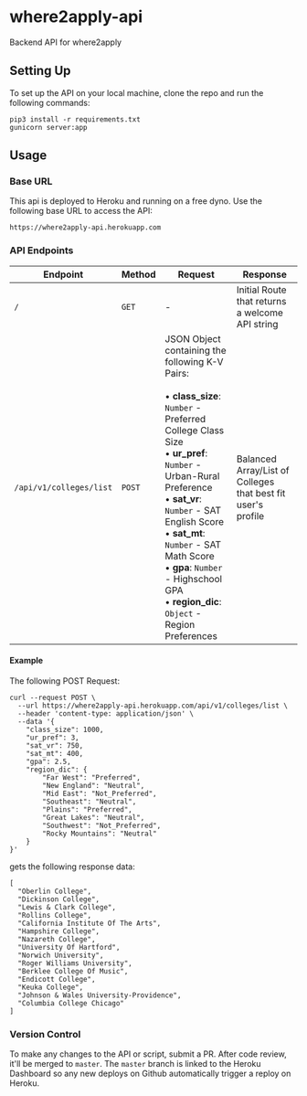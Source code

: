 # where2apply-api
Backend API for where2apply

## Setting Up
To set up the API on your local machine, clone the repo and run the following commands: 

```
pip3 install -r requirements.txt
gunicorn server:app
```

## Usage
### Base URL
This api is deployed to Heroku and running on a free dyno. Use the following base URL to access the API:

```
https://where2apply-api.herokuapp.com
```

### API Endpoints
|Endpoint|Method|Request|Response|
|--------|------|-------|--------|
| `/` |`GET`|-|Initial Route that returns a welcome API string|
| `/api/v1/colleges/list`|`POST`|JSON Object containing the following K-V Pairs:<br><br> • **class_size**: `Number` - Preferred College Class Size <br> • **ur_pref**: `Number` - Urban-Rural Preference <br> • **sat_vr**: `Number` - SAT English Score <br> • **sat_mt**: `Number` - SAT Math Score <br> • **gpa**: `Number` - Highschool GPA <br> • **region_dic**: `Object` - Region Preferences <br> |Balanced Array/List of Colleges that best fit user's profile|

#### Example

The following POST Request:

```
curl --request POST \
  --url https://where2apply-api.herokuapp.com/api/v1/colleges/list \
  --header 'content-type: application/json' \
  --data '{
	"class_size": 1000,
	"ur_pref": 3,
	"sat_vr": 750,
	"sat_mt": 400,
	"gpa": 2.5,
	"region_dic": {
		"Far West": "Preferred",
		"New England": "Neutral",
		"Mid East": "Not_Preferred",
		"Southeast": "Neutral",
		"Plains": "Preferred",
		"Great Lakes": "Neutral",
		"Southwest": "Not_Preferred",
		"Rocky Mountains": "Neutral"
	}
}'
```

gets the following response data:

```
[
  "Oberlin College",
  "Dickinson College",
  "Lewis & Clark College",
  "Rollins College",
  "California Institute Of The Arts",
  "Hampshire College",
  "Nazareth College",
  "University Of Hartford",
  "Norwich University",
  "Roger Williams University",
  "Berklee College Of Music",
  "Endicott College",
  "Keuka College",
  "Johnson & Wales University-Providence",
  "Columbia College Chicago"
]
```

### Version Control
To make any changes to the API or script, submit a PR. After code review, it'll be merged to `master`. The `master` branch is linked to the Heroku Dashboard so any new deploys on Github automatically trigger a reploy on Heroku. 
